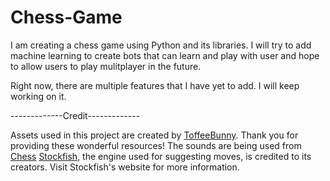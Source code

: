 # Chess-Game
I am creating a chess game using Python and its libraries. I will try to add machine learning to create bots that can learn and play with user and hope to allow users to play mulitplayer in the future.

Right now, there are multiple features that I have yet to add. I will keep working on it.

-------------Credit-------------

Assets used in this project are created by [ToffeeBunny](https://toffeebunny.itch.io/). Thank you for providing these wonderful resources!
The sounds are being used from [Chess](https://chess.com/)
[Stockfish](https://stockfishchess.org/), the engine used for suggesting moves, is credited to its creators. Visit Stockfish's website for more information.
